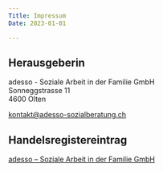 ```yaml
---
Title: Impressum
Date: 2023-01-01

---
```


## Herausgeberin

adesso - Soziale Arbeit in der Familie GmbH\
Sonneggstrasse 11\
4600 Olten

<kontakt@adesso-sozialberatung.ch>

## Handelsregistereintrag

[adesso – Soziale Arbeit in der Familie GmbH](https://so.chregister.ch/cr-portal/auszug/auszug.xhtml?uid=CHE-456.164.064)